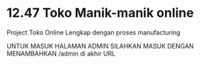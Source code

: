 # 12.47 Toko Manik-manik online
Project Toko Online Lengkap dengan proses manufacturing

UNTUK MASUK HALAMAN ADMIN SILAHKAN MASUK DENGAN MENAMBAHKAN /admin di akhir URL
